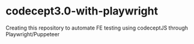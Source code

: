# codecept3.0-with-playwright
Creating this repository to automate FE testing using codeceptJS through Playwright/Puppeteer
